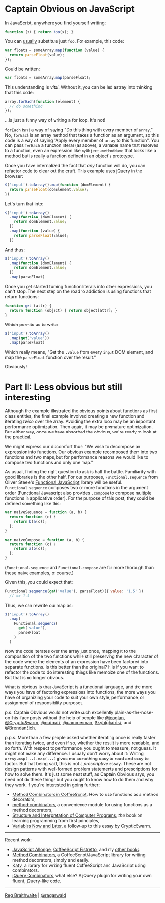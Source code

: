 # Captain Obvious on JavaScript

In JavaScript, anywhere you find yourself writing:

```javascript
function (x) { return foo(x); }
```
  
You can [usually][awb] substitute just `foo`. For example, this code:

[awb]: http://www.wirfs-brock.com/allen/posts/166 "A JavaScript Optional Argument Hazard"

```javascript
var floats = someArray.map(function (value) {
  return parseFloat(value);
});
```
  
Could be written:

```javascript
var floats = someArray.map(parseFloat);
```
  
This understanding is *vital*. Without it, you can be led astray into thinking that this code:

```javascript
array.forEach(function (element) {
  // do something
});
```
  
...Is just a funny way of writing a for loop. It's not!

`forEach` isn't a way of saying "Do this thing with every member of `array`." No, `forEach` is an array method that takes a function as an argument, so this code is a way of saying "Apply every member of `array` to this function". You can pass `forEach` a function literal (as above), a variable name that resolves to a function, even an expression like `myObject.methodName` that looks like a method but is really a function defined in an object's prototype.

Once you have internalized the fact that *any* function will do, you can refactor code to clear out the cruft. This example uses [jQuery][j] in the browser:

[j]: http://jquery.org

```javascript
$('input').toArray().map(function (domElement) {
  return parseFloat(domElement.value);
})
```
  
Let's turn that into:

```javascript
$('input').toArray()
  .map(function (domElement) {
    return domElement.value;
  })
  .map(function (value) {
    return parseFloat(value);
  })
```
  
And thus:

```javascript
$('input').toArray()
  .map(function (domElement) {
    return domElement.value;
  })
  .map(parseFloat)
```
Once you get started turning function literals into other expressions, you can't stop. The next step on the road to addiction is using functions that return functions:

```javascript
function get (attr) {
  return function (object) { return object[attr]; }
}
```

Which permits us to write:

```javascript
$('input').toArray()
  .map(get('value'))
  .map(parseFloat)
```
  
Which really means, "Get the `.value` from every `input` DOM element, and map the `parseFloat` function over the result."

Obviously!

# Part II: Less obvious but still interesting

Although the example illustrated the obvious points about functions as first class entities, the final example involved creating a new function and iterating *twice* over the array. Avoiding the extra loop may be an important performance optimization. Then again, it may be premature optimization. But either way, once we have absorbed the obvious, we're ready to look at the practical. 

We might express our discomfort thus: "We wish to decompose an expression into functions. Our obvious example recomposed them into two functions and two maps, but for performance reasons we would like to compose two functions and only one map."

As usual, finding the right question to ask is half the battle. Familiarity with good libraries is the other half. For our purposes, `Functional.sequence` from Oliver Steele's [Functional JavaScript][fj] library will be useful. `Functional.sequence` composes two or more functions in the argument order (Functional Javascript also provides `.compose` to compose multiple functions in applicative order). For the purpose of this post, they could be defined something like this:

[fj]: http://osteele.com/sources/javascript/functional/

```javascript
var naiveSequence = function (a, b) {
  return function (c) { 
    return b(a(c));
  };
}

var naiveCompose = function (a, b) {
  return function (c) { 
    return a(b(c));
  };
}
```

(`Functional.sequence` and `Functional.compose` are far more thorough than these naive examples, of course.)

Given this, you could expect that:

```javascript
Functional.sequence(get('value'), parseFloat)({ value: '1.5' })
  // => 1.5
```

Thus, we can rewrite our map as:

```javascript
$('input').toArray()
  .map(
    Functional.sequence(
      get('value'),
      parseFloat
    )
  )
```

Now the code iterates over the array just once, mapping it to the composition of the two functions while still preserving the new character of the code where the elements of an expression have been factored into separate functions. Is this better than the original? It is if you want to refactor the code to do interesting things like memoize one of the functions. But that is no longer obvious.

What *is* obvious is that JavaScript is a functional language, and the more ways you have of factoring expressions into functions, the more ways you have of organizing your code to suit your own style, performance, or assignment of responsibility purposes.

p.s. Captain Obvious would not write such excellently plain-as-the-nose-on-his-face posts without the help of people like [@jcoglan](https://twitter.com/#!/jcoglan), [@CrypticSwarm](https://twitter.com/#!/CrypticSwarm), [@notmatt](https://twitter.com/#!/notmatt), [@cammerman](https://twitter.com/#!/cammerman), [Skyhighatrist](http://www.reddit.com/user/Skyhighatrist), and [@BrendanEich](https://twitter.com/#!/BrendanEich).

p.p.s. More than a few people asked whether iterating once is really faster than iterating twice, and even if so, whether the result is more readable, and so forth. With respect to performance, you ought to measure, not guess. It might not make any difference. I usually don't worry about it: Writing `array.map(...).map(...)` gives me something easy to read and easy to factor. But that being said, this is not a *prescriptive* essay. These are not design patterns with well-formed problem statements and prescriptions for how to solve them. It's just some neat stuff, as Captain Obvious says, you need not do these things but you ought to know how to do them and why they work. If you're interested in going further:

* [Method Combinators in CoffeeScript], How to use functions as a method decorators,
* [method-combinators], a convenience module for using functions as a method decorators,
* [Structure and Interpretation of Computer Programs][sicp], *the* book on learning programming from first principles,
* [Variables Now and Later][vnl], a follow-up to this essay by CrypticSwarm.

[pi]: https://developer.mozilla.org/en/JavaScript/Reference/Global_Objects/parseInt
[pf]: https://developer.mozilla.org/en/JavaScript/Reference/Global_Objects/parseFloat
[vnl]: http://crypticswarm.com/variables-now-and-later
[sicp]: http://mitpress.mit.edu/sicp/
[method-combinators]: https://github.com/raganwald/method-combinators
[Method Combinators in CoffeeScript]: https://github.com/raganwald/homoiconic/blob/master/2012/08/method-decorators-and-combinators-in-coffeescript.md#method-combinators-in-coffeescript

---

Recent work:

* [JavaScript Allonge](http://leanpub.com/javascript-allonge), [CoffeeScript Ristretto](http://leanpub.com/coffeescript-ristretto), and my [other books](http://leanpub.com/u/raganwald).
* [Method Combinators](https://github.com/raganwald/method-combinators), a CoffeeScript/JavaScript library for writing method decorators, simply and easily.
* [Katy](http://github.com/raganwald/Katy), a library for writing fluent CoffeeScript and JavaScript using combinators.
* [jQuery Combinators](http://githiub.com/raganwald/jquery-combinators), what else? A jQuery plugin for writing your own fluent, jQuery-like code.  

---

[Reg Braithwaite](http://braythwayt.com) | [@raganwald](http://twitter.com/raganwald)